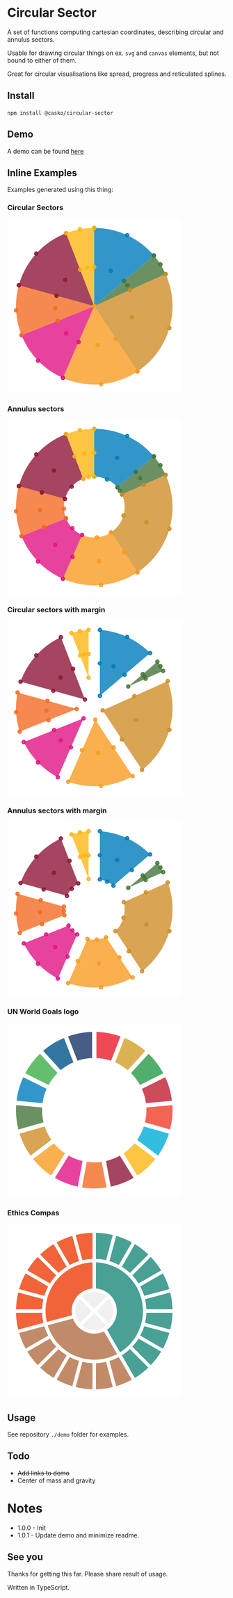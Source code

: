 # Circular Sector

A set of functions computing cartesian coordinates, describing circular and annulus sectors.

Usable for drawing circular things on ex. `svg` and `canvas` elements, but not bound to either of them.

Great for circular visualisations like spread, progress and reticulated splines. 

## Install

`npm install @casko/circular-sector`

## Demo  

A demo can be found [here](https://hallojoe.github.io/circular-sector/)

## Inline Examples 

Examples generated using this thing:

### Circular Sectors 

![Example](./examples/circular-sectors.svg)

### Annulus sectors

![Example](./examples/annulus-sectors.svg)


### Circular sectors with margin

![Example](./examples/circular-sectors-with-margin.svg)


### Annulus sectors with margin

![Example](./examples/annulus-sectors-with-margin.svg)

### UN World Goals logo

![Example](./examples/un-world-goals.svg)


### Ethics Compas

![Example](./examples/ethics-compas.svg) 


## Usage

See repository `./demo` folder for examples.


## Todo

  - ~~Add links to demo~~
  - Center of mass and gravity

# Notes

 - 1.0.0 - Init
 - 1.0.1 - Update demo and minimize readme.

## See you

Thanks for getting this far. Please share result of usage.

Written in TypeScript.

